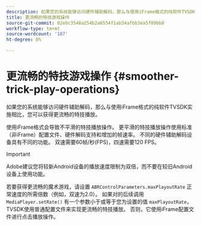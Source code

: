 ```yaml
---
description: 如果您的系统能够访问硬件辅助解码，那么与使用iFrame格式的纯软件TVSDK实施相比，您可以获得更流畅的特技播放。
title: 更流畅的特技游戏操作
source-git-commit: 02ebc3548a254b2a6554f1ab34afbb3ea5f09bb8
workflow-type: tm+mt
source-wordcount: '187'
ht-degree: 0%

---
```


# 更流畅的特技游戏操作 {#smoother-trick-play-operations}

如果您的系统能够访问硬件辅助解码，那么与使用iFrame格式的纯软件TVSDK实施相比，您可以获得更流畅的特技播放。

<!--<a id="section_3DBFD7A3D1C7453096D3D3885E786263"></a>-->

使用iFrame格式会导致不平滑的特技播放操作。 更平滑的特技播放操作使用标准（非iFrame）配置文件、硬件解码支持和增加的帧速率。 不同的硬件辅助解码设备具有不同的功能。 双速需要60帧/秒(FPS)，四速需要120 FPS。

>[!IMPORTANT]
>
>Adobe建议您将较新Android设备的播放速度限制为双倍，而不要在较旧Android设备上使用功能。

若要获得更流畅的魔术游戏，请设置 `ABRControlParameters.maxPlayoutRate` 正常速度的所需倍数（例如，双速为2.0）。 如果对的后续调用 `MediaPlayer.setRate()` 有一个参数小于或等于您为设置的值 `maxPlayoutRate`， TVSDK使用普通配置文件来实现更流畅的特技播放。 否则，它使用iFrame配置文件进行点击播放操作。
